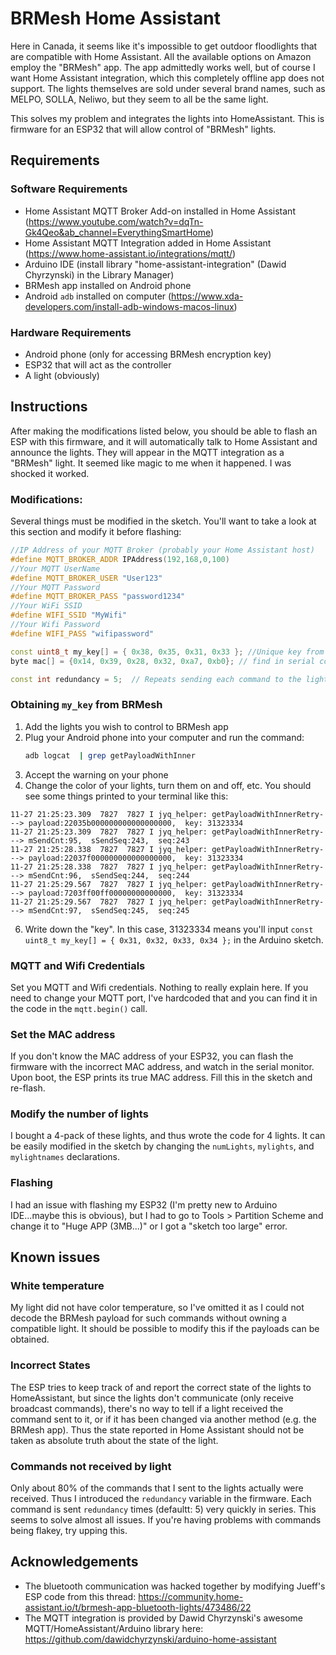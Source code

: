 # BRMesh Home Assistant
Here in Canada, it seems like it's impossible to get outdoor floodlights that are compatible with Home Assistant.  All the available options on Amazon employ the "BRMesh" app. The app admittedly works well, but of course I want Home Assistant integration, which this completely offline app does not support. The lights themselves are sold under several brand names, such as MELPO, SOLLA, Neliwo, but they seem to all be the same light. 

This solves my problem and integrates the lights into HomeAssistant. This is firmware for an ESP32 that will allow control of "BRMesh" lights.

## Requirements
### Software Requirements
- Home Assistant MQTT Broker Add-on installed in Home Assistant (https://www.youtube.com/watch?v=dqTn-Gk4Qeo&ab_channel=EverythingSmartHome)
- Home Assistant MQTT Integration added in Home Assistant (https://www.home-assistant.io/integrations/mqtt/)
- Arduino IDE (install library "home-assistant-integration" (Dawid Chyrzynski) in the Library Manager)
- BRMesh app installed on Android phone
- Android `adb` installed on computer (https://www.xda-developers.com/install-adb-windows-macos-linux)

### Hardware Requirements
- Android phone (only for accessing BRMesh encryption key)
- ESP32 that will act as the controller
- A light (obviously)

## Instructions

After making the modifications listed below, you should be able to flash an ESP with this firmware, and it will automatically talk to Home Assistant and announce the lights. They will appear in the MQTT integration as a "BRMesh" light.  It seemed like magic to me when it happened. I was shocked it worked.


### Modifications: 

Several things must be modified in the sketch. You'll want to take a look at this section and modify it before flashing:

```cpp
//IP Address of your MQTT Broker (probably your Home Assistant host)
#define MQTT_BROKER_ADDR IPAddress(192,168,0,100)
//Your MQTT UserName
#define MQTT_BROKER_USER "User123"
//Your MQTT Password
#define MQTT_BROKER_PASS "password1234"
//Your WiFi SSID
#define WIFI_SSID "MyWifi"
//Your Wifi Password
#define WIFI_PASS "wifipassword"

const uint8_t my_key[] = { 0x38, 0x35, 0x31, 0x33 }; //Unique key from BRMesh app (found using USB debugging and adb logcat)
byte mac[] = {0x14, 0x39, 0x28, 0x32, 0xa7, 0xb0}; // find in serial console upon reset, e.g. "start ESP32 DEVICEID - AABBCCDDEEFF"  (<-that's the MAC)

const int redundancy = 5;  // Repeats sending each command to the lights this many times; BLE broadcasting was flakey
```

### Obtaining `my_key` from BRMesh
1. Add the lights you wish to control to BRMesh app
2. Plug your Android phone into your computer and run the command:
   ```bash
   adb logcat  | grep getPayloadWithInner
   ```
3. Accept the warning on your phone
4. Change the color of your lights, turn them on and off, etc. You should see some things printed to your terminal like this:
```   
11-27 21:25:23.309  7827  7827 I jyq_helper: getPayloadWithInnerRetry---> payload:22035b000000000000000000,  key: 31323334
11-27 21:25:23.309  7827  7827 I jyq_helper: getPayloadWithInnerRetry---> mSendCnt:95,  sSendSeq:243,  seq:243
11-27 21:25:28.338  7827  7827 I jyq_helper: getPayloadWithInnerRetry---> payload:22037f000000000000000000,  key: 31323334
11-27 21:25:28.338  7827  7827 I jyq_helper: getPayloadWithInnerRetry---> mSendCnt:96,  sSendSeq:244,  seq:244
11-27 21:25:29.567  7827  7827 I jyq_helper: getPayloadWithInnerRetry---> payload:7203ff00ff00000000000000,  key: 31323334
11-27 21:25:29.567  7827  7827 I jyq_helper: getPayloadWithInnerRetry---> mSendCnt:97,  sSendSeq:245,  seq:245
```
6. Write down the "key". In this case, 31323334 means you'll input `const uint8_t my_key[] = { 0x31, 0x32, 0x33, 0x34 };` in the Arduino sketch.

### MQTT and Wifi Credentials
Set you MQTT and Wifi credentials.  Nothing to really explain here. If you need to change your MQTT port, I've hardcoded that and you can find it in the code in the `mqtt.begin()` call.

### Set the MAC address
If you don't know the MAC address of your ESP32, you can flash the firmware with the incorrect MAC address, and watch in the serial monitor. Upon boot, the ESP prints its true MAC address. Fill this in the sketch and re-flash.

### Modify the number of lights
I bought a 4-pack of these lights, and thus wrote the code for 4 lights. It can be easily modified in the sketch by changing the `numLights`, `mylights`, and `mylightnames` declarations.

### Flashing
I had an issue with flashing my ESP32 (I'm pretty new to Arduino IDE...maybe this is obvious), but I had to go to Tools > Partition Scheme and change it to "Huge APP (3MB...)" or I got a "sketch too large" error.




## Known issues
### White temperature
My light did not have color temperature, so I've omitted it as I could not decode the BRMesh payload for such commands without owning a compatible light. It should be possible to modify this if the payloads can be obtained.

### Incorrect States
The ESP tries to keep track of and report the correct state of the lights to HomeAssistant, but since the lights don't communicate (only receive broadcast commands), there's no way to tell if a light received the command sent to it, or if it has been changed via another method (e.g. the BRMesh app).  Thus the state reported in Home Assistant should not be taken as absolute truth about the state of the light.

### Commands not received by light 
Only about 80% of the commands that I sent to the lights actually were received. Thus I introduced the `redundancy` variable in the firmware. Each command is sent `redundancy` times (defaultt: 5) very quickly in series. This seems to solve almost all issues. If you're having problems with commands being flakey, try upping this.




## Acknowledgements
- The bluetooth communication was hacked together by modifying Jueff's ESP code from this thread: https://community.home-assistant.io/t/brmesh-app-bluetooth-lights/473486/22
- The MQTT integration is provided by Dawid Chyrzynski's awesome MQTT/HomeAssistant/Arduino library here: https://github.com/dawidchyrzynski/arduino-home-assistant
